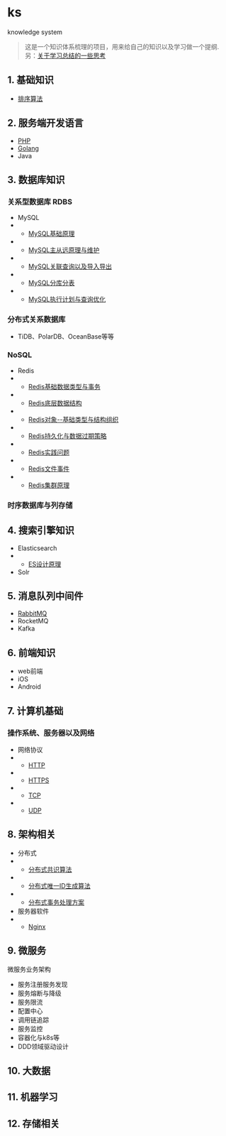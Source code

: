 ks
==

knowledge system

> 这是一个知识体系梳理的项目，用来给自己的知识以及学习做一个提纲.
> 另：[关于学习总结的一些思考](/think.md)

## 1. 基础知识
- [排序算法](/Base/Sort/README.md)


## 2. 服务端开发语言
- [PHP](/Language/PHP/README.md)
- [Golang](/Language/Golang/README.md)
- Java

## 3. 数据库知识
### 关系型数据库 RDBS
- MySQL
- - [MySQL基础原理](/DB/RDBS/MySQL01.md)
- - [MySQL主从远原理与维护](/DB/RDBS/MySQL02.md)
- - [MySQL关联查询以及导入导出](/DB/RDBS/MySQL03.md)
- - [MySQL分库分表](/DB/RDBS/MySQL04.md)
- - [MySQL执行计划与查询优化](/DB/RDBS/MySQL05.md)
    
### 分布式关系数据库
- TiDB、PolarDB、OceanBase等等

### NoSQL
- Redis
- - [Redis基础数据类型与事务](/DB/Others/Redis01.md)
- - [Redis底层数据结构](/DB/Others/Redis02.md)
- - [Redis对象--基础类型与结构组织](/DB/Others/Redis03.md)
- - [Redis持久化与数据过期策略](/DB/Others/Redis04.md)
- - [Redis实践问题](/DB/Others/Redis05.md) 
- - [Redis文件事件](/DB/Others/Redis06.md)
- - [Redis集群原理](/DB/Others/Redis07.md)

### 时序数据库与列存储

## 4. 搜索引擎知识
- Elasticsearch
- - [ES设计原理](/Search/ES/Elasticsearch01.md)
- Solr

## 5. 消息队列中间件
- [RabbitMQ](/MQ/RabbitMQ/RabbitMQ.md)
- RocketMQ
- Kafka


## 6. 前端知识
- web前端
- iOS
- Android

## 7. 计算机基础

### 操作系统、服务器以及网络
- 网络协议
- - [HTTP](/Network/Protocol/HTTP.md)
- - [HTTPS](/Network/Protocol/HTTPS.md)
- - [TCP](/Network/Protocol/TCP.md)
- - [UDP](/Network/Protocol/UDP.md)

## 8. 架构相关
- 分布式
- - [分布式共识算法](/Structure/Distributed/Consensus.md)
- - [分布式唯一ID生成算法](/Structure/Distributed/ID.md)
- - [分布式事务处理方案](/Structure/Distributed/Trainsaction.md)
- 服务器软件
- - [Nginx](/Structure/HttpServer/Nginx.md)

## 9. 微服务
微服务业务架构
- 服务注册服务发现
- 服务熔断与降级
- 服务限流
- 配置中心
- 调用链追踪
- 服务监控
- 容器化与k8s等
- DDD领域驱动设计

## 10. 大数据

## 11. 机器学习

## 12. 存储相关
